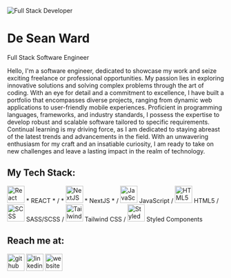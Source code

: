 ![Full Stack Developer](https://www.desean-ward.me/assets/desean-ward.png)
#  **De Sean Ward** 
Full Stack Software Engineer

Hello, I'm a software engineer, dedicated to showcase my work and seize exciting freelance or professional opportunities. My passion lies in exploring innovative solutions and solving complex problems through the art of coding. With an eye for detail and a commitment to excellence, I have built a portfolio that encompasses diverse projects, ranging from dynamic web applications to user-friendly mobile experiences. Proficient in programming languages, frameworks, and industry standards, I possess the expertise to develop robust and scalable software tailored to specific requirements. Continual learning is my driving force, as I am dedicated to staying abreast of the latest trends and advancements in the field. With an unwavering enthusiasm for my craft and an insatiable curiosity, I am ready to take on new challenges and leave a lasting impact in the realm of technology.


## My Tech Stack: 
<img src='https://github.com/desean-ward/desean-ward/assets/66344466/27aa8602-ab77-4a4b-8ac8-130ca20a9b5d' height='40' alt='React' /> * REACT * / * <img src='https://github.com/desean-ward/desean-ward/assets/66344466/14c5ca74-7e31-4a07-adb9-29b4f266a6bb' height='40' alt='NextJS' /> * NextJS * / <img src='https://github.com/desean-ward/desean-ward/assets/66344466/b29bd020-5ad1-4c0f-98f6-5885014e8a62' height='40' alt='JavaScript' /> JavaScript / <img src='https://github.com/desean-ward/desean-ward/assets/66344466/dd237c95-1cc5-4c0f-a50c-18e00ade3a07' height='40' alt='HTML5' /> HTML5 / <img src='https://github.com/desean-ward/desean-ward/assets/66344466/8c20c21e-ef68-44e9-9472-047cf6705032' height='40' alt='SCSS' /> SASS/SCSS / <img src='https://github.com/desean-ward/desean-ward/assets/66344466/1591950f-907c-4965-b274-56ca3bb56c03' height='40' alt='Tailwind CSS' /> Tailwind CSS / <img src='https://github.com/desean-ward/desean-ward/assets/66344466/8233b5cb-8f08-4cf4-9af6-2933749c7fcb' height='40' alt='Styled Components' /> Styled Components



## Reach me at:

[<img src='https://cdn.jsdelivr.net/npm/simple-icons@3.0.1/icons/github.svg' alt='github' height='40'>](https://github.com/desean-ward)   [<img src='https://cdn.jsdelivr.net/npm/simple-icons@3.0.1/icons/linkedin.svg' alt='linkedin' height='40'>](https://www.linkedin.com/in/desean-ward/)   [<img src='https://cdn.jsdelivr.net/npm/simple-icons@3.0.1/icons/icloud.svg' alt='website' height='40'>](https://www.desean-ward.me/) 



